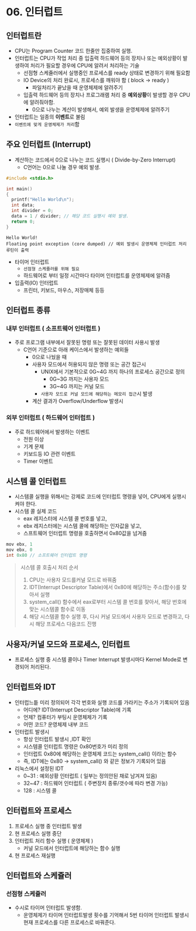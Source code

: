 # 06. 인터럽트

## 인터럽트란

* CPU는 Program Counter 코드 한줄만 집중하여 실행.
* 인터럽트는 CPU가 작업 처리 중 입출력 하드웨어 등의 장치나 또는 예외상황이 발생하여 처리가 필요할 경우에 CPU에 알려서 처리하는 기술
  * 선점형 스케쥴러에서 실행중인 프로세스를 ready 상태로 변경하기 위해 필요함
  * IO Device의 처리 완료시, 프로세스를 깨워야 함 \( block -&gt; ready \)
    * 파일처리가 끝났을 때 운영체제에 알려주기
  * 입출력 하드웨어 등의 장치나 프로그래램 처리 중 **예외상황**이 발생할 경우 CPU에 알려줘야함.
    * 0으로 나누는 계산이 발생해서, 예외 발생을 운영체제에 알려주기
* 인터럽트는 일종의 **이벤트**로 불림
* `이벤트에 맞게 운영체제가 처리`함

## 주요 인터럽트 \(Interrupt\)

* 계산하는 코드에서 0으로 나누는 코드 실행시 \( Divide-by-Zero Interrupt\)
  * C언어는 0으로 나눌 경우 예외 발생.

```c
#include <stdio.h>

int main()
{
  printf("Hello World\n");
  int data;
  int divider = 0;
  data = 1 / divider; // 해당 코드 실행시 예외 발생.
  return 0;
}
```

```text
Hello World!
Floating point exception (core dumped) // 예외 발생시 운영체제 인터럽트 처리 루틴이 출력
```

* 타이머 인터럽트
  * `선점형 스케쥴러를 위해 필요`
  * 하드웨어로 부터 일정 시간마다 타이머 인터럽트를 운영체제에 알려줌
* 입출력\(IO\) 인터럽트
  * 프린터, 키보드, 마우스, 저장매체 등등

## 인터럽트 종류

### 내부 인터럽트 \( 소프트웨어 인터럽트 \)

* 주로 프로그램 내부에서 잘못된 명령 또는 잘못된 데이터 사용시 발생
  * C언어 기준으로 아래 케이스에서 발생하는 예외들
    * 0으로 나눴을 때
    * 사용자 모드에서 허용되지 않은 명령 또는 공간 접근시
      * UNIX에서 기본적으로 0G~4G 까지 하나의 프로세스 공간으로 정의
        * 0G~3G 까지는 사용자 모드
        * 3G~4G 까지는 커널 모드
      * `사용자 모드로 커널 모드에 해당하는 메모리 접근`시 발생
    * 계산 결과가 Overflow/Underflow 발생시

### 외부 인터럽트 \( 하드웨어 인터럽트 \)

* 주로 하드웨어에서 발생하는 이벤트
  * 전원 이상
  * 기계 문제
  * 키보드등 IO 관련 이벤트
  * Timer 이벤트

## 시스템 콜 인터럽트

* 시스템콜 실행을 위해서는 강제로 코드에 인터럽트 명령을 넣어, CPU에게 실행시켜야 한다.
* 시스템 콜 실제 코드
  * eax 레지스터에 시스템 콜 번호를 넣고,
  * ebx 레지스터에는 시스템 콜에 해당하는 인자값을 넣고,
  * 스프트웨어 인터럽트 명령을 호출하면서 0x80값을 넘겨줌

```c
mov ebx, 1
mov ebx, 0
int 0x80 // 소프트웨어 인터럽트 명령
```

> 시스템 콜 호출시 처리 순서
>
> 1. CPU는 사용자 모드를커널 모드로 바꿔줌
> 2. IDT\(Interrupt Descriptor Table\)에서 0x80에 해당하는 주소\(함수\)를 찾아서 실행
> 3. system\_call\(\) 함수에서 eax로부터 시스템 콜 번호를 찾아서, 해당 번호에 맞는 시스템콜 함수로 이동
> 4. 해당 시스템콜 함수 실행 후, 다시 커널 모드에서 사용자 모드로 변경하고, 다시 해당 프로세스 다음코드 진행

## 사용자/커널 모드와 프로세스, 인터럽트

* 프로세스 실행 중 시스템 콜이나 Timer Interrupt 발생시마다 Kernel Mode로 변경되어 처리된다.

## 인터럽트와 IDT

* 인터럽느틑 미리 정의되어 각각 번호와 실행 코드를 가라키는 주소가 기록되어 있음
  * 어디에? IDT\(Interrupt Descriptor Table\)에 기록
  * 언제? 컴퓨터가 부팅시 운영체제가 기록
  * 어떤 코드? 운영체제 내부 코드
* 인터럽트 발생시
  * 항상 인터럽트 발생시 ,IDT 확인
  * 시스템콜 인터럽트 명령은 0x80번호가 미리 정의
  * 인터럽트 0x80에 해당하는 운영체제 코드는 system\_call\(\) 이라는 함수
  * 즉, IDT에는 0x80 -&gt; system\_call\(\) 와 같은 정보가 기록되어 있음
* 리눅스에서 설정된 IDT
  * 0~31 : 예외상황 인터럽트 \( 일부는 정의안된 채로 남겨져 있음\)
  * 32~47 : 하드웨어 인터럽트 \( 주변장치 종류/갯수에 따라 변경 가능\)
  * 128 : 시스템 콜

## 인터럽트와 프로세스

1. 프로세스 실행 중 인터럽트 발생
2. 현 프로세스 실행 중단
3. 인터럽트 처리 함수 실행 \( 운영체제 \)
   * 커널 모드에서 인터럽트에 해당하는 함수 실행
4. 현 프로세스 재실행

## 인터럽트와 스케쥴러

### 선점형 스케쥴러

* 수시로 타이머 인터럽트 발생함.
  * 운영체제가 타이머 인터럽트발생 횟수를 기억해서 5번 타이머 인터럽트 발생시 현재 프로세스를 다른 프로세스로 바꿔준다.

